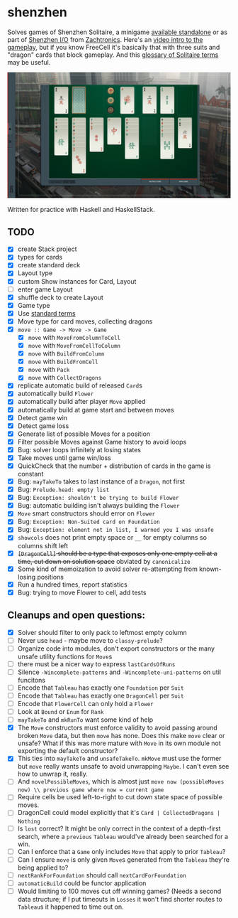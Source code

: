 # shenzhen

Solves games of Shenzhen Solitaire,
a minigame [available standalone](http://store.steampowered.com/app/570490/SHENZHEN_SOLITAIRE/)
or as part of [Shenzhen I/O](http://www.zachtronics.com/shenzhen-io/)
from [Zachtronics](http://www.zachtronics.com/).
Here's an [video intro to the gameplay](https://www.youtube.com/watch?v=kT7bEJQsVYk), but if you know FreeCell it's basically that with three suits and "dragon" cards that block gameplay.
And this [glossary of Solitaire terms](https://functor.tokyo/blog/2017-07-28-ghc-warnings-you-should-enable) may be useful.

![gameplay screenshot](screenshot.jpg)

Written for practice with Haskell and HaskellStack.

## TODO

  - [x] create Stack project
  - [x] types for cards
  - [x] create standard deck
  - [x] Layout type
  - [x] custom Show instances for Card, Layout
  - [ ] enter game Layout
  - [x] shuffle deck to create Layout
  - [x] Game type
  - [x] Use [standard terms](https://en.wikipedia.org/wiki/Glossary_of_patience_terms)
  - [x] Move type for card moves, collecting dragons
  - [x] `move :: Game -> Move -> Game`
    - [x] `move` with `MoveFromColumnToCell`
    - [x] `move` with `MoveFromCellToColumn`
    - [x] `move` with `BuildFromColumn`
    - [x] `move` with `BuildFromCell`
    - [x] `move` with `Pack`
    - [x] `move` with `CollectDragons`
  - [x] replicate automatic build of released `Card`s
  - [x] automatically build `Flower`
  - [x] automatically build after player `Move` applied
  - [x] automatically build at game start and between moves
  - [x] Detect game win
  - [x] Detect game loss
  - [x] Generate list of possible Moves for a position
  - [x] Filter possible Moves against Game history to avoid loops
  - [x] Bug: solver loops infinitely at losing states
  - [x] Take moves until game win/loss
  - [x] QuickCheck that the number + distribution of cards in the game is constant
  - [x] Bug: `mayTakeTo` takes to last instance of a `Dragon`, not first
  - [x] Bug: `Prelude.head: empty list`
  - [x] Bug: `Exception: shouldn't be trying to build Flower`
  - [x] Bug: automatic building isn't always building the `Flower`
  - [x] `Move` smart constructors should error on `Flower`
  - [x] Bug: `Exception: Non-Suited card on Foundation`
  - [x] Bug: `Exception: element not in list, I warned you I was unsafe`
  - [x] `showcols` does not print empty space or `__` for empty columns so columns shift left
  - [x] ~~`[DragonCell]` should be a type that exposes only one empty cell at a time, cut down on solution space~~ obviated by `canonicalize`
  - [x] Some kind of memoization to avoid solver re-attempting from known-losing positions
  - [x] Run a hundred times, report statistics
  - [x] Bug: trying to move Flower to cell, add tests

## Cleanups and open questions:

  - [x] Solver should filter to only pack to leftmost empty column
  - [ ] Never use `head` - maybe move to `classy-prelude`?
  - [ ] Organize code into modules, don't export constructors or the many unsafe utility functions for `Move`s
  - [ ] there must be a nicer way to express `lastCardsOfRuns`
  - [ ] Silence `-Wincomplete-patterns` and `-Wincomplete-uni-patterns` on util funcitons
  - [ ] Encode that `Tableau` has exactly one `Foundation` per `Suit`
  - [ ] Encode that `Tableau` has exactly one `DragonCell` per `Suit`
  - [ ] Encode that `FlowerCell` can only hold a `Flower`
  - [ ] Look at `Bound` or `Enum` for `Rank`
  - [ ] `mayTakeTo` and `mkRunTo` want some kind of help
  - [x] The `Move` constructors must enforce validity to avoid passing around broken `Move` data, but then `move` has none. Does this make `move` clear or unsafe? What if this was more mature with `Move` in its own module not exporting the default constructor?
  - [x] This ties into `mayTakeTo` and `unsafeTakeTo`. `mkMove` must use the former but `move` really wants unsafe to avoid unwrapping `Maybe`. I can't even see how to unwrap it, really.
  - [ ] And `novelPossibleMoves`, which is almost just `move now (possibleMoves now) \\ previous game where now = current game`
  - [ ] Require cells be used left-to-right to cut down state space of possible moves.
  - [ ] DragonCell could model explicitly that it's `Card | CollectedDragons | Nothing`
  - [ ] Is `lost` correct? It might be only correct in the context of a depth-first search, where a `previous` `Tableau` would've already been searched for a win.
  - [ ] Can I enforce that a `Game` only includes `Move` that apply to prior `Tableau`?
  - [ ] Can I ensure `move` is only given `Move`s generated from the `Tableau` they're being applied to?
  - [ ] `nextRankForFoundation` should call `nextCardForFoundation`
  - [ ] `automaticBuild` could be functor application
  - [ ] Would limiting to 100 moves cut off winning games? (Needs a second data structure; if I put timeouts in `Losses` it won't find shorter routes to `Tableau`s it happened to time out on.
